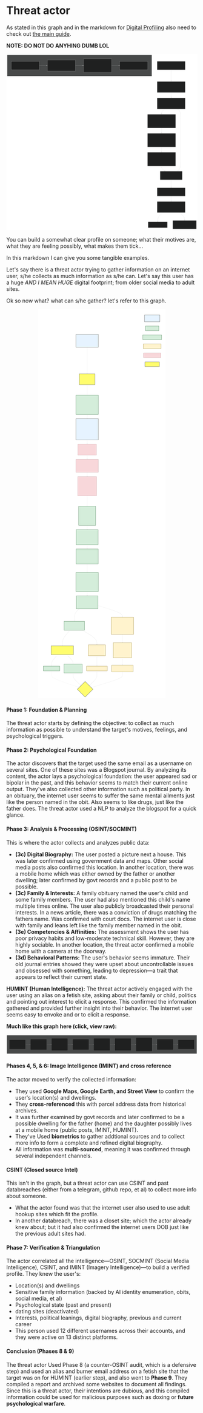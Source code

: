 # Threat actor

As stated in this graph and in the markdown for [Digital Profiling](../Digital-Profiling.md#digital-profiling-pipeline) also need to check out [the main guide](../../README.md).

**NOTE: DO NOT DO ANYHING DUMB LOL**

<p align="center">
<img width="auto" height="auto" alt="Digital Profiling" src="../../img/svg/digital-profiling.svg" />
</p>

You can build a somewhat clear profile on someone; what their motives are, what they are feeling possibly, what makes them tick...

In this markdown I can give you some tangible examples.

Let's say there is a threat actor trying to gather information on an internet user, s/he collects as much information as s/he can.
Let's say this user has a huge *AND I MEAN HUGE* digital footprint; from older social media to adult sites.

Ok so now what? what can s/he gather? let's refer to this graph.

<p align="center">
<img width="auto" height="auto" alt="OSINT Framework" src="../../img/svg/OSINT-framework.svg" />
</p>

#### **Phase 1: Foundation & Planning**
The threat actor starts by defining the objective: to collect as much information as possible to understand the target's motives, feelings, and psychological triggers.

#### **Phase 2: Psychological Foundation**
The actor discovers that the target used the same email as a username on several sites. One of these sites was a Blogspot journal. By analyzing its content, the actor lays a psychological foundation: the user appeared sad or bipolar in the past, and this behavior seems to match their current online output. They've also collected other information such as political party. In an obituary, the internet user seems to suffer the same mental ailments just like the person named in the obit. Also seems to like drugs, just like the father does. The threat actor used a NLP to analyze the blogspot for a quick glance.

#### **Phase 3: Analysis & Processing (OSINT/SOCMINT)**
This is where the actor collects and analyzes public data:
*   **(3c) Digital Biography:** The user posted a picture next a house. This was later confirmed using government data and maps. Other social media posts also confirmed this location. In another location, there was a mobile home which was either owned by the father or another dwelling; later confirmed by govt records and a public post to be possible.
*   **(3c) Family & Interests:** A family obituary named the user's child and some family members. The user had also mentioned this child's name multiple times online. The user also publicly broadcasted their personal interests. In a news article, there was a conviction of drugs matching the fathers name. Was confirmed with court docs. The internet user is close with family and leans left like the family member named in the obit.
*   **(3e) Competencies & Affinities:** The assessment shows the user has poor privacy habits and low-moderate technical skill. However, they are highly sociable. In another location, the threat actor confirmed a mobile home with a camera at the doorway.
*   **(3d) Behavioral Patterns:** The user's behavior seems immature. Their old journal entries showed they were upset about uncontrollable issues and obsessed with something, leading to depression—a trait that appears to reflect their current state.

**HUMINT (Human Intelligence):** The threat actor actively engaged with the user using an alias on a fetish site, asking about their family or child, politics and pointing out interest to elicit a response. This confirmed the information gathered and provided further insight into their behavior. The internet user seems easy to envoke and or to elicit a response. 

**Much like this graph here (click, view raw):**
<p align="center">
<img src="../../img/svg/Recon.svg" />
</p>

#### **Phases 4, 5, & 6: Image Intelligence (IMINT) and cross reference**
The actor moved to verify the collected information:
*   They used **Google Maps, Google Earth, and Street View** to confirm the user's location(s) and dwellings.
*   They **cross-referenced** this with parcel address data from historical archives.
*   It was further examined by govt records and later confirmed to be a possible dwelling for the father (home) and the daughter possibly lives at a mobile home (public posts, IMINT, HUMINT).
*   They've Used **biometrics** to gather addtional sources and to collect more info to form a complete and refined digital biography.
*   All information was **multi-sourced**, meaning it was confirmed through several independent channels.

#### CSINT (Closed source Intel)

This isn't in the graph, but a threat actor can use CSINT and past databreaches (either from a telegram, github repo, et al) to collect more info about someone.

*   What the actor found was that the internet user also used to use adult hookup sites which fit the profile.
*   In another databreach, there was a closet site; which the actor already knew about; but it had also confirmed the internet users DOB just like the previous adult sites had.


#### **Phase 7: Verification & Triangulation**
The actor correlated all the intelligence—OSINT, SOCMINT (Social Media Intelligence), CSINT, and IMINT (Imagery Intelligence)—to build a verified profile. They knew the user's:
*   Location(s) and dwellings
*   Sensitive family information (backed by AI identity enumeration, obits, social media, et al)
*   Psychological state (past and present)
*   dating sites (deactivated)
*   Interests, political leanings, digital biography, previous and current career
*   This person used 12 different usernames across their accounts, and they were active on 13 distinct platforms.

#### **Conclusion (Phases 8 & 9)**
The threat actor Used Phase 8 (a counter-OSINT audit, which is a defensive step) and used an alias and burner email address on a fetish site that the target was on for HUMINT (earlier step), and also went to **Phase 9**.
They compiled a report and archived some websites to document all findings. Since this is a threat actor, their intentions are dubious, and this compiled information could be used for malicious purposes such as doxing or **future psychological warfare**.
